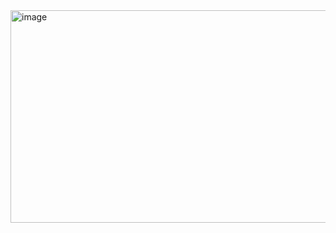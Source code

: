 <img width="900" height="340" alt="image" src="https://github.com/user-attachments/assets/7074f19d-224e-4cbb-8e8d-667ca265aa89" />
